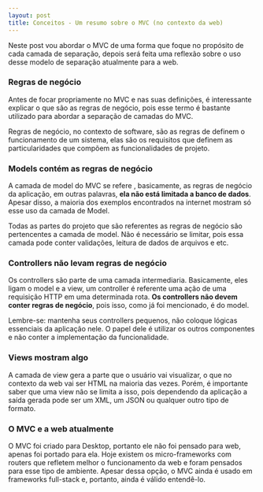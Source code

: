 ```yaml
---
layout: post
title: Conceitos - Um resumo sobre o MVC (no contexto da web)
---
```


Neste post vou abordar o MVC de uma forma que foque no propósito de cada camada de separação, depois será feita uma reflexão sobre o uso desse modelo de separação atualmente para a web.

### Regras de negócio

Antes de focar propriamente no MVC e nas suas definições, é interessante explicar o que são as regras de negócio, pois esse termo é bastante utilizado para abordar a separação de camadas do MVC.

Regras de negócio, no contexto de software, são as regras de definem o funcionamento de um sistema, elas são os requisitos que definem as particularidades que compõem as funcionalidades de projeto.

### Models contém as regras de negócio

A camada de model do MVC se refere , basicamente, as regras de negócio da aplicação, em outras palavras, **ela não está limitada a banco de dados**. Apesar disso, a maioria dos exemplos encontrados na internet mostram só esse uso da camada de Model.

Todas as partes do projeto que são referentes as regras de negócio são pertencentes a camada de model. Não é necessário se limitar, pois essa camada pode conter validações, leitura de dados de arquivos e etc.

### Controllers não levam regras de negócio

Os controllers são parte de uma camada intermediaria. Basicamente, eles ligam o model e a view, um controller é referente uma ação de uma requisição HTTP em uma determinada rota. **Os controllers não devem conter regras de negócio**, pois isso, como já foi mencionado, é do model.

Lembre-se: mantenha seus controllers pequenos, não coloque lógicas essenciais da aplicação nele. O papel dele é utilizar os outros componentes e não conter a implementação da funcionalidade.

### Views mostram algo

A camada de view gera a parte que o usuário vai visualizar, o que no contexto da web vai ser HTML na maioria das vezes. Porém, é importante saber que uma view não se limita a isso, pois dependendo da aplicação a saída gerada pode ser um XML, um JSON ou qualquer outro tipo de formato.

### O MVC e a web atualmente

O MVC foi criado para Desktop, portanto ele não foi pensado para web, apenas foi portado para ela. Hoje existem os micro-frameworks com routers que refletem melhor o funcionamento da web e foram pensados para esse tipo de ambiente. Apesar dessa opção, o MVC ainda é usado em frameworks full-stack e, portanto, ainda é válido entendê-lo.
